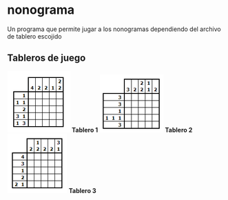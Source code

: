 # nonograma
Un programa que permite jugar a los nonogramas dependiendo del archivo de tablero escojido

## Tableros de juego
![](/images/tablero1.png)
**Tablero 1**
![](/images/tablero2.png)
**Tablero 2**
![](/images/tablero3.png)
**Tablero 3**
